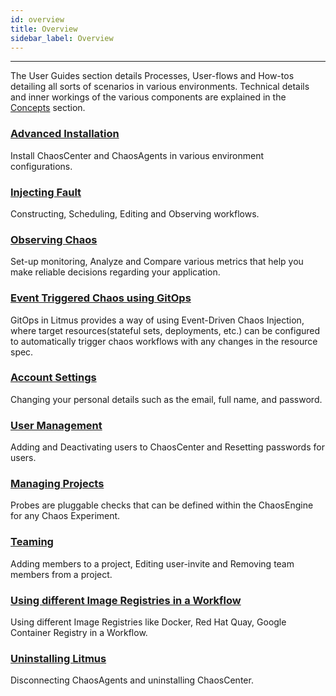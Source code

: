 ```yaml
---
id: overview
title: Overview
sidebar_label: Overview
---
```


---

The User Guides section details Processes, User-flows and How-tos detailing all sorts of scenarios in various environments. Technical details and inner workings of the various components are explained in the [Concepts](../concepts/overview.md) section.

### [Advanced Installation](chaoscenter-cluster-scope-installation.md)

Install ChaosCenter and ChaosAgents in various environment configurations.

### [Injecting Fault](schedule-workflow.md)

Constructing, Scheduling, Editing and Observing workflows.

### [Observing Chaos](observability-set-up.md)

Set-up monitoring, Analyze and Compare various metrics that help you make reliable decisions regarding your application.

### [Event Triggered Chaos using GitOps](gitops-configuration.md)

GitOps in Litmus provides a way of using Event-Driven Chaos Injection, where target resources(stateful sets, deployments, etc.) can be configured to automatically trigger chaos workflows with any changes in the resource spec.

### [Account Settings](account-settings.md)

Changing your personal details such as the email, full name, and password.

### [User Management](create-user.md)

Adding and Deactivating users to ChaosCenter and Resetting passwords for users.

### [Managing Projects](change-project-name.md)

Probes are pluggable checks that can be defined within the ChaosEngine for any Chaos Experiment.

### [Teaming](invite-team-member.md)

Adding members to a project, Editing user-invite and Removing team members from a project.

### [Using different Image Registries in a Workflow](image-registry.md)

Using different Image Registries like Docker, Red Hat Quay, Google Container Registry in a Workflow.

### [Uninstalling Litmus](uninstall-litmus.md)

Disconnecting ChaosAgents and uninstalling ChaosCenter.
